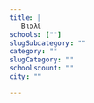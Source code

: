```yaml
---
title: |
   Βιολί
schools: [""]
slugSubcategory: ""
category: ""
slugCategory: ""
schoolscount: ""
city: ""

---
```


